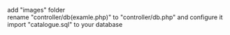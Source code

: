 add "images" folder <br />
rename "controller/db(examle.php)" to "controller/db.php" and configure it<br />
import "catalogue.sql" to your database <br />
